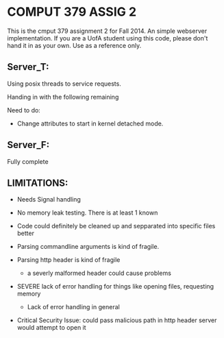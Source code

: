 COMPUT 379 ASSIG 2
==================

This is the cmput 379 assignment 2 for Fall 2014. An simple webserver implementation. If you are a UofA student using this code, please don't hand it in as your own.
Use as a reference only.

Server_T:
---------

Using posix threads to service requests.

Handing in with the following remaining

Need to do:
*	Change attributes to start in kernel detached mode.

Server_F:
---------

Fully complete


LIMITATIONS:
------------
*	Needs Signal handling
*	No memory leak testing. There is at least 1 known
*	Code could definitely be cleaned up and sepparated into specific files better
*	Parsing commandline arguments is kind of fragile.
*	Parsing http header is kind of fragile
	*	a severly malformed header could cause problems 
*	SEVERE lack of error handling for things like opening files, requesting memory
	*	Lack of error handling in general

*	Critical Security Issue: could pass malicious path in http header
	server would  attempt to open it